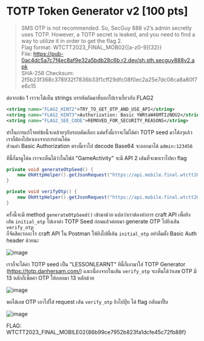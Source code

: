 # TOTP Token Generator v2 [100 pts]
> SMS OTP is not recommended. So, SecGuy 888 v2’s admin secretly uses TOTP. However, a TOTP secret is leaked, and you need to find a way to utilize it in order to get the flag 2. <br>
> Flag format: WTCTT2023_FINAL_MOB02{[a-z0-9]{32}} <br>
> File: https://pub-0ac4dc5a7c7f4ec8af9e32a5bdb28c6b.r2.dev/sh.sth.secguy888v2.apk <br>
> SHA-256 Checksum: 2f5b23f368c378932f7836b33f1cff29dfc08f0ec2a25e7dc08ca8a80f7e6c15 <br>

ต่อจากข้อ 1 เราจะได้เห็น strings บรรทัดถัดมาที่บอกใบ้เราเกี่ยวกับ FLAG2
```xml
<string name="FLAG2_HINT2">TRY_TO_GET_OTP_AND_USE_API</string>
<string name="FLAG2_HINT3">Authorization: Basic YWRtaW46MTIzNDU2</string>
<string name="FLAG2_SEE_CODE">REMOVED_FOR_SECURITY_REASONS</string>
```
ท่าในการแก้โจทย์ข้อนี้จะคล้ายๆกับรอบคัดเลือก แต่ครั้งนี้เราจะไม่ได้ค่า TOTP seed มาโต้งๆแล้ว เราก็ต้องไปหาเองจากการอ่านโค้ด <br>
ส่วนค่า Basic Authorization ตรงนี้เราไป decode Base64 จะออกมาได้ `admin:123456`

ทีนี้ก็มาดูโค้ด เราจะเห็นได้ว่าในไฟล์ "GameActivity" จะมี API 2 เส้นที่จะพาเราไปหา flag
```java
private void generateOtpSeed() {
	new OkHttpHelper().getJsonRequest("https://api.mobile.final.wtctt2023.p7z.pw/initial_otp");
}

private void verifyOtp() {
	new OkHttpHelper().getJsonRequest("https://api.mobile.final.wtctt2023.p7z.pw/verify_otp?otp=0000677131352");
}
```
ครั้งนี้จะมี method `generateOtpSeed()` เข้ามาด้วย แปลว่าเราต้องทำการ craft API เพื่อยิงเส้น `initial_otp` ไปเอาค่า TOTP Seed ก่อนแล้วค่อยมา generate OTP ไปยิงเส้น `verify_otp` <br>
ก็จัดสิคะรออะไร craft API ใน Postman ให้ยิงไปที่เส้น `initial_otp` อย่าลืมตั้ง Basic Auth header ด้วยนะ

![image](https://github.com/mrggaebsong/WTCTT2023-Final-Round-Writeup/assets/22939654/c6c7025f-8776-4f74-8541-b283eae53fc9)

เราก็จะได้ค่า TOTP seed เป็น "LESSONLEARNT" ทีนี้ก็เอามาใส่ TOTP Generator (https://totp.danhersam.com/) และเนื่องจากในเส้น `verify_otp` จะเห็นได้ว่าเลข OTP มี 13 หลักก็เซ็ตค่า OTP ให้ออกมา 13 หลักด้วย

![image](https://github.com/mrggaebsong/WTCTT2023-Final-Round-Writeup/assets/22939654/2f2fe510-b056-4deb-a531-dafab7e9f97d)

พอได้เลข OTP เอาไปใส่ request เส้น `verify_otp` ยิงไปปุ๊บ ได้ flag กลับมาปั๊บ

![image](https://github.com/mrggaebsong/WTCTT2023-Final-Round-Writeup/assets/22939654/2d16dc55-98ca-42e1-9464-e311689b71f9)

FLAG: WTCTT2023_FINAL_MOBILE02{86b99ce7952b823fa1dcfe45c72fb88f}
